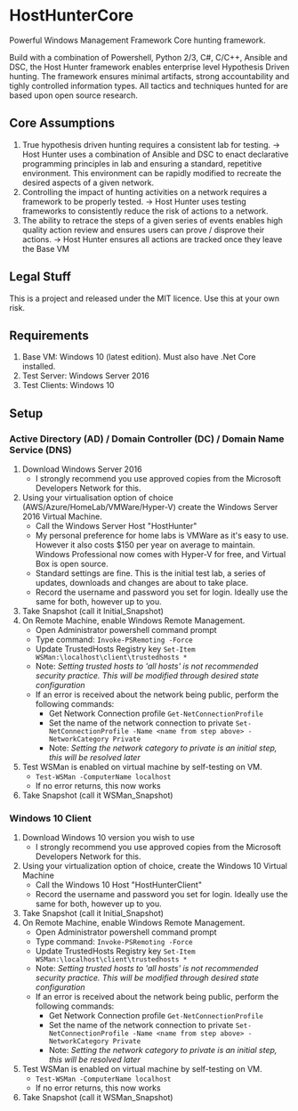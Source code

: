 # HostHunterCore
Powerful Windows Management Framework Core hunting framework.

Build with a combination of Powershell, Python 2/3, C#, C/C++, Ansible and DSC, the Host Hunter framework enables enterprise level Hypothesis Driven hunting. The framework ensures minimal artifacts, strong accountability and tighly controlled information types. All tactics and techniques hunted for are based upon open source research.

## Core Assumptions
1. True hypothesis driven hunting requires a consistent lab for testing. 
  -> Host Hunter uses a combination of Ansible and DSC to enact declarative programming principles in lab and ensuring a standard, repetitive environment. This environment can be rapidly modified to recreate the desired aspects of a given network.
2. Controlling the impact of hunting activities on a network requires a framework to be properly tested.
  -> Host Hunter uses testing frameworks to consistently reduce the risk of actions to a network. 
3. The ability to retrace the steps of a given series of events enables high quality action review and ensures users can prove / disprove their actions.
  -> Host Hunter ensures all actions are tracked once they leave the Base VM
  
## Legal Stuff
This is a project and released under the MIT licence. Use this at your own risk.

## Requirements
1. Base VM: Windows 10 (latest edition). Must also have .Net Core installed. 
2. Test Server: Windows Server 2016
3. Test Clients: Windows 10

## Setup
### Active Directory (AD) / Domain Controller (DC) / Domain Name Service (DNS)
1. Download Windows Server 2016 
    - I strongly recommend you use approved copies from the Microsoft Developers Network for this. 
2. Using your virtualisation option of choice (AWS/Azure/HomeLab/VMWare/Hyper-V) create the Windows Server 2016 Virtual Machine.
    - Call the Windows Server Host "HostHunter"
    - My personal preference for home labs is VMWare as it's easy to use. However it also costs $150 per year on average to maintain. Windows Professional now comes with Hyper-V for free, and Virtual Box is open source.
    - Standard settings are fine. This is the initial test lab, a series of updates, downloads and changes are about to take place.
    - Record the username and password you set for login. Ideally use the same for both, however up to you.
3. Take Snapshot (call it Initial_Snapshot)
4. On Remote Machine, enable Windows Remote Management.
    - Open Administrator powershell command prompt
    - Type command: `Invoke-PSRemoting -Force`
    - Update TrustedHosts Registry key `Set-Item WSMan:\localhost\client\trustedhosts *`
    - Note: *Setting trusted hosts to 'all hosts' is not recommended security practice. This will be modified through desired state configuration*
    - If an error is received about the network being public, perform the following commands:
        - Get Network Connection profile `Get-NetConnectionProfile`
        - Set the name of the network connection to private `Set-NetConnectionProfile -Name <name from step above> -NetworkCategory Private`
        - Note: *Setting the network category to private is an initial step, this will be resolved later* 
5. Test WSMan is enabled on virtual machine by self-testing on VM.
    - `Test-WSMan -ComputerName localhost`
    - If no error returns, this now works
6. Take Snapshot (call it WSMan_Snapshot)

### Windows 10 Client
1. Download Windows 10 version you wish to use
    - I strongly recommend you use approved copies from the Microsoft Developers Network for this.
2. Using your virtualization option of choice, create the Windows 10 Virtual Machine
    - Call the Windows 10 Host "HostHunterClient"
    - Record the username and password you set for login. Ideally use the same for both, however up to you.
3. Take Snapshot (call it Initial_Snapshot)
4. On Remote Machine, enable Windows Remote Management.
    - Open Administrator powershell command prompt
    - Type command: `Invoke-PSRemoting -Force`
    - Update TrustedHosts Registry key `Set-Item WSMan:\localhost\client\trustedhosts *`
    - Note: *Setting trusted hosts to 'all hosts' is not recommended security practice. This will be modified through desired state configuration*
    - If an error is received about the network being public, perform the following commands:
        - Get Network Connection profile `Get-NetConnectionProfile`
        - Set the name of the network connection to private `Set-NetConnectionProfile -Name <name from step above> -NetworkCategory Private`
        - Note: *Setting the network category to private is an initial step, this will be resolved later* 
5. Test WSMan is enabled on virtual machine by self-testing on VM.
    - `Test-WSMan -ComputerName localhost`
    - If no error returns, this now works
6. Take Snapshot (call it WSMan_Snapshot)